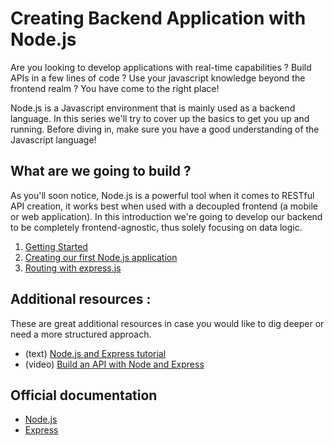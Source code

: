 # Creating Backend Application with Node.js

Are you looking to develop applications with real-time capabilities ? Build APIs in a few lines of code ? Use your javascript knowledge beyond the frontend realm ? You have come to the right place!

Node.js is a Javascript environment that is mainly used as a backend language. In this series we'll try to cover up the basics to get you up and running. Before diving in, make sure you have a good understanding of the Javascript language!

## What are we going to build ?

As you'll soon notice, Node.js is a powerful tool when it comes to RESTful API creation, it works best when used with a decoupled frontend (a mobile or web application). In this introduction we're going to develop our backend to be completely frontend-agnostic, thus solely focusing on data logic.

1. [Getting Started](./1.Getting-Started/)
1. [Creating our first Node.js application](./2.Our-First-App/)
1. [Routing with express.js](./3.Express/)

## Additional resources :

These are great additional resources in case you would like to dig deeper or need a more structured approach.

- (text) [Node.js and Express tutorial](https://fullstackopen.com/en/part3/node_js_and_express)
- (video) [Build an API with Node and Express](https://www.youtube.com/watch?v=5MQWjWl16bs)

## Official documentation

- [Node.js](https://nodejs.org/en/docs/)
- [Express](https://expressjs.com/)
